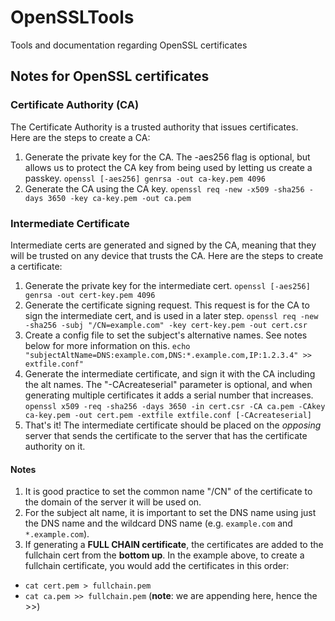 # OpenSSLTools
Tools and documentation regarding OpenSSL certificates

## Notes for OpenSSL certificates

### Certificate Authority (CA)
The Certificate Authority is a trusted authority that issues certificates.  
Here are the steps to create a CA:  
1. Generate the private key for the CA. The -aes256 flag is optional, but allows us to protect the CA key from being used by letting us create a passkey.
`openssl [-aes256] genrsa -out ca-key.pem 4096`
2. Generate the CA using the CA key.
`openssl req -new -x509 -sha256 -days 3650 -key ca-key.pem -out ca.pem`
  

### Intermediate Certificate
Intermediate certs are generated and signed by the CA, meaning that they will be trusted on any device that trusts the CA. Here are the steps to create a certificate:  
1. Generate the private key for the intermediate cert.
`openssl [-aes256] genrsa -out cert-key.pem 4096`
2. Generate the certificate signing request. This request is for the CA to sign the intermediate cert, and is used in a later step.
`openssl req -new -sha256 -subj "/CN=example.com" -key cert-key.pem -out cert.csr`
3. Create a config file to set the subject's alternative names. See notes below for more information on this.
`echo "subjectAltName=DNS:example.com,DNS:*.example.com,IP:1.2.3.4" >> extfile.conf"`
4. Generate the intermediate certificate, and sign it with the CA including the alt names. The "-CAcreateserial" parameter is optional, and when generating multiple certificates it adds a serial number that increases.
`openssl x509 -req -sha256 -days 3650 -in cert.csr -CA ca.pem -CAkey ca-key.pem -out cert.pem -extfile extfile.conf [-CAcreateserial]`
5. That's it! The intermediate certificate should be placed on the *opposing* server that sends the certificate to the server that has the certificate authority on it.
  
  
#### Notes
1. It is good practice to set the common name "/CN" of the certificate to the domain of the server it will be used on.
2. For the subject alt name, it is important to set the DNS name using just the DNS name and the wildcard DNS name (e.g. `example.com` and `*.example.com`).
3. If generating a **FULL CHAIN certificate**, the certificates are added to the fullchain cert from the **bottom up**. In the example above, to create a fullchain certificate, you would add the certificates in this order:
- `cat cert.pem > fullchain.pem`
- `cat ca.pem >> fullchain.pem` (**note**: we are appending here, hence the >>)
  